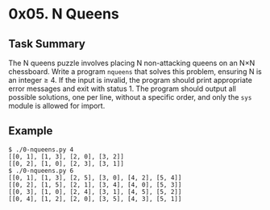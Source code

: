 # 0x05. N Queens
## Task Summary

The N queens puzzle involves placing N non-attacking queens on an N×N chessboard. Write a program `nqueens` that solves this problem, ensuring N is an integer ≥ 4. If the input is invalid, the program should print appropriate error messages and exit with status 1. The program should output all possible solutions, one per line, without a specific order, and only the `sys` module is allowed for import.

## Example

```
$ ./0-nqueens.py 4
[[0, 1], [1, 3], [2, 0], [3, 2]]
[[0, 2], [1, 0], [2, 3], [3, 1]]
$ ./0-nqueens.py 6
[[0, 1], [1, 3], [2, 5], [3, 0], [4, 2], [5, 4]]
[[0, 2], [1, 5], [2, 1], [3, 4], [4, 0], [5, 3]]
[[0, 3], [1, 0], [2, 4], [3, 1], [4, 5], [5, 2]]
[[0, 4], [1, 2], [2, 0], [3, 5], [4, 3], [5, 1]]
```
